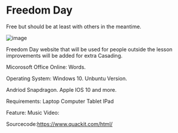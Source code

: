 # Freedom Day

Free but should be at least with others in the meantime. 

![image](https://user-images.githubusercontent.com/75079699/118090235-92587080-b3c9-11eb-8ecf-2ecd9fefba9f.png)


Freedom Day website that will be used for people outside the lesson improvements will be added for extra Casading. 

Micorosoft Office Online: Words. 

Operating System:
Windows 10.
Unbuntu Version.

Andriod Snapdragon.
Apple IOS 10 and more. 

Requirements: 
Laptop
Computer
Tablet
IPad

Feature:
Music Video:

Sourcecode:https://www.quackit.com/html/
